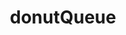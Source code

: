 ---
title: donutQueue
name: Abholservice
desc: Aufgabenbeschreibung__ Jim arbeitet in der Produktionsstätte eines Premium-Online-Donut-Händlers. Er ist dafür verantwortlich, Donuts zum Abholschalter zu bringen, sobald sie fertig sind. Aber der Manager ist nicht zufrieden, weil es entweder zu lange dauert, bis eine Lieferung ankommt, oder zu wenige Artikel ankommen. Jims Manager möchte dies beheben und bittet Jim, einen Webdienst zu schreiben, der die Bestellungen akzeptiert und eine Liste der Artikel bereitstellt, die an den Abholschalter geliefert werden sollen. Jim erinnert sich an seinen Freund, der in einer Softwarefirma als Software-Ingenieur arbeitet ... und Ihr Telefon klingelt. Kannst du Jim helfen?
descSmall: Dies ist ein Webservice der Bestellungen annehmen, ausgeben, priorisieren, löschen sowohl nach der Bestellnummer als auch nach der Clientennummer und die nächste Bestellung ausgeben kann.
category: [Backend]
language: [Java, jQuery 1.4]
framework: [Spring Boot]
datum: 2021
img: [default]
link: https://github.com/JoKraken/DonutQueue
---